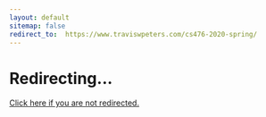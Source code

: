 ```yaml
---
layout: default
sitemap: false
redirect_to:  https://www.traviswpeters.com/cs476-2020-spring/
---
```


<h1>Redirecting...</h1>
<a href="{{ page.redirect_to }}">Click here if you are not redirected.<a>
<script>location='{{ page.redirect_to }}'</script>
